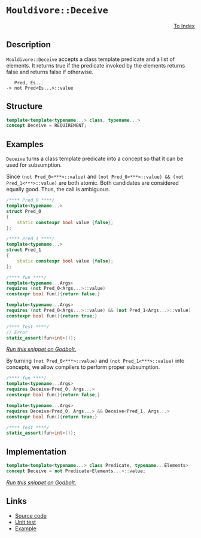 <!-- Copyright 2024 Feng Mofan
SPDX-License-Identifier: Apache-2.0 -->

# `Mouldivore::Deceive`

<p style='text-align: right;'><a href="../../concepts.md#mouldivore-deceive">To Index</a></p>

## Description

`Mouldivore::Deceive` accepts a class template predicate and a list of elements.
It returns true if the predicate invoked by the elements returns false and returns false if otherwise.

<pre><code>   Pred, Es...
-> not Pred&lt;Es...&gt;::value</code></pre>

## Structure

```C++
template<template<typename...> class, typename...>
concept Deceive = REQUIREMENT;
```

## Examples

`Deceive` turns a class template predicate into a concept so that it can be used for subsumption.

Since `(not Pred_0<***>::value)` and `(not Pred_0<***>::value) && (not Pred_1<***>::value)` are both atomic. Both candidates are considered equally good. Thus, the call is ambiguous.

```C++
/**** Pred_0 ****/
template<typename...>
struct Pred_0
{
    static constexpr bool value {false};
};

/**** Pred_1 ****/
template<typename...>
struct Pred_1
{
    static constexpr bool value {false};
};

/**** fun ****/
template<typename...Args>
requires (not Pred_0<Args...>::value)
constexpr bool fun(){return false;}

template<typename...Args>
requires (not Pred_0<Args...>::value) && (not Pred_1<Args...>::value)
constexpr bool fun(){return true;}

/**** Test ****/
// Error
static_assert(fun<int>());
```

[*Run this snippet on Godbolt.*](https://godbolt.org/#z:OYLghAFBqd5QCxAYwPYBMCmBRdBLAF1QCcAaPECAMzwBtMA7AQwFtMQByARg9KtQYEAysib0QXACx8BBAKoBnTAAUAHpwAMvAFYTStJg1DIApACYAQuYukl9ZATwDKjdAGFUtAK4sGIMwDspK4AMngMmAByPgBGmMT%2BAGykAA6oCoRODB7evv5BaRmOAmER0SxxCWbJdpgOWUIETMQEOT5%2BgbaY9sUMjc0EpVGx8Um2TS1teZ0KE4PhwxWj1QCUtqhexMjsHAD0AFSH%2BwDUysSY6AD6GsdH%2B7smGgCCBJgsKQavJgDMbgQAnilGKxMAA6cE/bCPJ6zYheBync5XDTQkwBKzPY5Y46zJiOZDHNAMWaYVQpYjHGKoTzHABuYi8mGOaIsVDESjRABEfhinlyeajngcjoiLpcuLcjg9nq93p9MD8/oDgWxwaDIdDYfCCKKrlxUejodicU18YSBCSyRSqTT6d4mSy2bQOQFud9efz3YKnsLDscqF4GJLDtKXm8PniFb8AUDmKrwU9iMAFBrnucAI5ePDnBTHCAMVA6s5ilG/RPJtWQkAgO2MlbQomW8mU6m0f2BiD19HnAibINOjle13e2URr7R5VxsEJpMp75QtOYTPZzC5/OF3XXRXlhSV%2BfV2uYFbM6rmRJ5gtFpHi7ezvfYA8Mo8Ni2vK0tmkBhidlk9vvHAg4SjKxh2eaFfROAAVVcdTuUNdl2Y5sGIYgSE1U08GQS4mAUJQWmoQNFXCAhIU7et3Q4NZaE4ABWXg/A4LRSFQTg3GsawcQ2LYHTMb4eFIAhNEotYAGsQBoxJQQADkSKQaICRJJAATm%2BBTeP0ThJF4FgJA0DRSAYpiWI4XgFBAfTBMYyjSDgWAYEQEANgIFIvAIchKDQd46HiSIQU4VQZIAWkU45gGQAkpFBMxeAuQgSDwdA9H4QQRDEdgpBkQRFBUdQrNIXQuFIAB3YgmBSTgeCo2j6KE5jOAAeVclydVQKhjgCxJgskULwuOSKzDzDwvPoClzD4lZeEsrQ1ggJBPJSbyyAoCB5sWkBgCkMw%2BDoV5iDMiAYlqmJwmaf4Kt4Y7mGIf56pibQ6ks/jPLYQR6oYWgzryrAYi8YA3DEZ1ztILAWEMYBxC%2Bld6lpVdatJOpXJ2fjiO6WraDwGJSuujwsFqwC8B07heBh4gqSUTk3jB9GjCEtYqAMZMADU8EwIr6tjIHkuEURxAyrnsrUWqCv0MGUHYyx9AxszIDWVAUl6MyOEC2Z0B%2BTlTEsawzCMkniAS2GZa6HoshcBh3E8do9FCBZykqPRCkyAQpj8QqHd6IZbdGQranqAR%2BkmC28m97oHoaOYPZGBJvbmZ29FxFoI6WKO1gULjtgkKqODogzauM9qgpCsKIskKK81wOLRt4rgJoE2m1gQTAmCwBJO1IMTJG%2BUEVICSQNEkMxJESPSJKUjSOC00gdO%2BMxQW%2BRIAik74pJomiuFUpSpJzvLjNM8za6smb7Nmxymtc9yVtQYafL8jgOq6wkDCMPqlNBLhQSY2KiD1xLCq51LeekPzJQgs8q6C2iVMq51M7Z0MrwYyjVnKuWOK1fOnUQrIEfsAZ%2Br936DUvgtEaJ5p41ymtZY%2Bq0RrnwoaMDBYMuBKS4PpGgtBdr7UOnlS6p0gacOurde6DggbPUYAQN6H1arfV%2Bv9WggMibA0pkYCGTF8DnGhrDPK8NkCIyBijaieV0aY1OjjHYTF8aE34iTMmmAKagwUeEUAB8%2BAMwUMzVm7NGCc1kP/dKgDZAC1ykxMBIsaYaysBLfR0tW5ywVpwZWBBVbfHVuLCw2s4G631hElOIdfZ%2BAgK4WOhVrZlEjvbdIjtsiBxdqkUp7sbbFODsbP2McKlxyyb0f28wilJzjk03IlT44dMWHbau6xNjp2GbomBudOCoPvrQp%2B9CcE3AgOXL%2BRDq6TTrqQBuTdRitzEow/SuiJ5TxoqCZSNElJmEudUKSa9FJbyMpwXeFlaY2SPkgJyzUqH4MWr5NgnBmgsBCiwBQtICS0gWfKWYMV8BfwSklTxPNvGZXkMA/xOgQDfGKqVcqRNoE1W3g1U%2BLU2qqGBaC8FkLIyzDwVfSu3xvgkNeeQn5lDlrUISGClIKRLgQqUpcKFBBLhksATteIbCjonWutwqVN07oPUEZfF6Ij3qfSUZgH6f0AaK34iDKmxjeDKNDjDRWH9VAI1eNowQqM9EYyxv8IxeM9ZmOJvESx1iqZ2NefTJgTMWZsw5rIv%2BSKJA%2BKymioWmKgnGCSZLGIGTmLyyyIrXYKsxaa0sCk5iaSsAJp9r0U25telWzNonIZVSihZHyRWspZavZG1Do0gY1b81hwGHWqO4xm3NOju22pXThmp1GelfFDy4HTJFccEFYK6RUteDS5ZsKSBrKZQfeujdm6UEzsczFM87m8TMIergUkNCJAuWOuqJlbB71ISsUSIAO6vyXjRfu3waKnt4gpMe3wCWPKvbezO0UL0733tNNYJMMjOEkEAA%3D%3D)

By turning `(not Pred_0<***>::value)` and `(not Pred_1<***>::value)` into concepts, we allow compilers to perform proper subsumption.

```C++
/**** fun ****/
template<typename...Args>
requires Deceive<Pred_0, Args...>
constexpr bool fun(){return false;}

template<typename...Args>
requires Deceive<Pred_0, Args...> && Deceive<Pred_1, Args...>
constexpr bool fun(){return true;}

/**** Test ****/
static_assert(fun<int>());
```

## Implementation

```C++
template<template<typename...> class Predicate, typename...Elements>
concept Deceive = not Predicate<Elements...>::value;
```

[*Run this snippet on Godbolt.*](https://godbolt.org/#z:OYLghAFBqd5QCxAYwPYBMCmBRdBLAF1QCcAaPECAMzwBtMA7AQwFtMQByARg9KtQYEAysib0QXACx8BBAKoBnTAAUAHpwAMvAFYTStJg1DIApACYAQuYukl9ZATwDKjdAGFUtAK4sGIMwDspK4AMngMmAByPgBGmMQgAMwAbKQADqgKhE4MHt6%2B/kEZWY4CYRHRLHEJKbaY9qUMQgRMxAR5Pn6BdQ05za0E5VGx8UmpCi1tHQXdEwNDldVjAJS2qF7EyOwcAPQAVAeHR8cnhzsmGgCC%2B4cA1ACSLGn0bIJMjbdH51c3p3%2Bn30uF0uBEwTwMoJMiTcoPB70wUJhAE80oxWJgAHRYqHYW7IAwKBS3ZTETD4USg0i3AgotFsLEY7AvRgEBQ44FoBhbNIEW4AEUwWzwADdMLcoXzbgxULySWS8BSEdCmWCWQoGTiQCBhWIvEqrFdgb9/mcjUdbgAVTATIlfM0mu2Gn7muXoAD6Gk%2BpqusOe8MRNNRzHp2MS2GBE2IXgcxNJ7o0wJMAQNl1uaduc0cyDxAgmmFUaWItxiqE8tx13jFSYsVDESiTfKhKYbTcTzrurrdXC9B0BvohSuRQfRGrDEYIUZjna4ieTwPTGZaWZzDDzBaLJbLFb14uTtdo9YCjcSzaPrad13NVC8DB7ez7YL9kOhgbpmKxl2IwDZY6upIAjl4eCkkSApCqKiKdhoVKft%2Bo7hlcnJroWxalrQtzXgwEDLNWpIEBst77vWJ4the/b%2Bi%2BtLBu%2BGKwT%2BCGfpggHAda/KCpgIqDlBMFfuqoa4uYySCWx4FcXGXY8XB/EcrmoLrqhZaYdhuGYPhxC3hOeqtmeF7Gpa1q8o6lyZgqbpMIS8QENQN6IuEBA4thOEnhwqy0JwACsvB%2BBwWikKgnBuNY1gZusmxVmYiQ8KQBCaC5qwANYgO5yQYgAHMkUjuQEySSAAnIk2URfonCSLwLASBo0Heb5/kcLwCggNBMU%2BS5pBwLAMCICA6wEGkXgEOQlBoE8dDxJE6KcKo6UALQ5bcwDINmUgYmYvDykQxB4Ogej8IIIhiOwUgyIIigqOoLWkLoXCkAA7sQTBpJwPCuR5XmxX5nAAPL9X1vKoFQtxTcks2SPNi23MtZi3BAHgjfQRbmJFyy8M1WirBASDDWko1kBQEBYzjIDAFIZh8HQoLEA1EAxO9MThK0SJPbwdPMMQSKfTE2iCs1UXDa8BCfQwtCMxdWAxF4wBuGIB5M6QWAsIYwDiKLLEOJxDUXfmgr9dsUV2fU720HgMT3WzHhYO9E54OV3C8KKxAlkoAoK0YRtGLFqxUAY34AGp4JgN2fUGsu7cIojiEdoenWo71XfoisoEFlj6MbDWQKsqA8jkGvTRM6ASqYljWGYNX25tWBp9hPTczkLgMO4nidHooThMMVSjNdxTZAI0x%2BJ3mTdwwCwjAk112DXAj9FMjcFGP9QT00kyDK3iwd7YS%2B93ocxtMP7ej6sCihVsEgvRwnmkNVvC1YDM1zQtS2SCt0O4IQJDihFXDI9FHurAgmBMFgBIVdEqSESBifKARJAaEkGYSQyRKrJVysVDgpVSDlUSGYDEKQAipUSKldy7kuAFVyqlC%2B71ar1Uat/Fq6NOoY26j9fqg18aoDhmNCaHAgYgzxAYIwENcoYi4BiXy60SBbR2rIfaEdpBRyUDHC6uhSZ3QekzU%2B59L4fQ4N9Xq/Vbj/RvsDOa%2BJFb8MEcI6GsNsbw3fhgr%2BqNWr0IJvDZhTjRjGKMFwXKXBoI0FoBTKmNMLoswZrLYJbMOZcwcLLPmLJBbC3emLCWUtaAy1tnLMEitla%2BXwKSNWooNYiNUNrUEst9ZuQukbE2DNzbbF8lbG2UV7aO0wM7TJ4RQA0L4N7BQfsA5B0YCHSR4dDoyNkNHc6vlFHx3doXKwydKmVwzlnXMnBc4EHzokPkszi6l3iOXa08AD7zzVs4CArhN7XRbhUEeegu6NAuekAejRd5LDnr0SeG8Z592ricxe8wV43LHp8/I3zt7L2uXvE%2BawNjH0/sg9R5DOAGO4e44ApihGeggC/DaNjP4ox/qQP%2BADRjAIqtBcpqD0HuQxHldyuUzD0rMMkVKRCcpkIuhQ2wVD7G0PgPQnqv0XGsKsewtgnBWgsDmiwBQwpszCk8RiAcEw1r4A2uI66ocpEjOOvIOREydBJFuvdR6ts1FvQ5V9Rhf0AaqClTKuVCqlW8hhsKnGNjEh2I9m1TGrrnF41cQkWVaQ0hunlblN0Tq3S2pkeTeIATab0zZqExN7NObc2iaw/mcSRbZMwOLSW0sNZRXlpk2pvAck13ye9LWyAdalMEAbCpxtTZIhqZbTaDS7bxGaa0127SvVeyYL7f2gdg5pM1cMiQoyTp6tjoa3hxgk42AWYcvyyzVycB2HnRORdLAlyvmXLaBz04/MaHXBuILm71xeWvO5OQHl3rKACyFbyF5T3aF8rexzGjvpvaPdeAwHlgr/VCw%2BMLDpmvZTVJF0bbjStleWR18IJjP1VW/RGeLqFo1/v/QBlBT6UqSJg1lEUzBka4KlDQyQ6VQavpwShTUCUgLAUQ/BMDEjuSoxFbKyDEjmug3VLDcVkGrVo5o/FNDVj2yyM4SQQA)

## Links

- [Source code](../../../../conceptrodon/mouldivore/concepts/deceive.hpp)
- [Unit test](../../../../tests/unit/concepts/mouldivore/deceive.test.hpp)
- [Example](../../../code/facilities/concepts/mouldivore/deceive/implementation.hpp)
